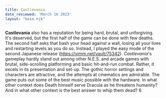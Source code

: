 ```yaml
---
title: Castlevania
date_reviewed: 'March 16 2023'
layout: "base.njk"
---
```


__Castlevania__ also has a reputation for being hard, brutal, and unforgiving. It's deserved, but the first half of the game can be done with few deaths. The second half asks that bash your head against a wall, losing all your lives and restarting levels as you do so. Instead, I played the easy mode of the second Japanese release (https://vimm.net/vault/75342). _Castlevania_'s gameplay hardly stand out among other N.E.S. and arcade games with brutal, side-scrolling platforming and basic hit-and-run combat. Rather, it excels in its presentation and set-up. The gothic horror settings and characters are attractive, and the attempts at cinematics are admirable. The game puts out some of the best music possible with the hardware. In what other context does Death himself serve Dracula as he threatens humanity? And in what other context is the best answer to whip them dead? 6